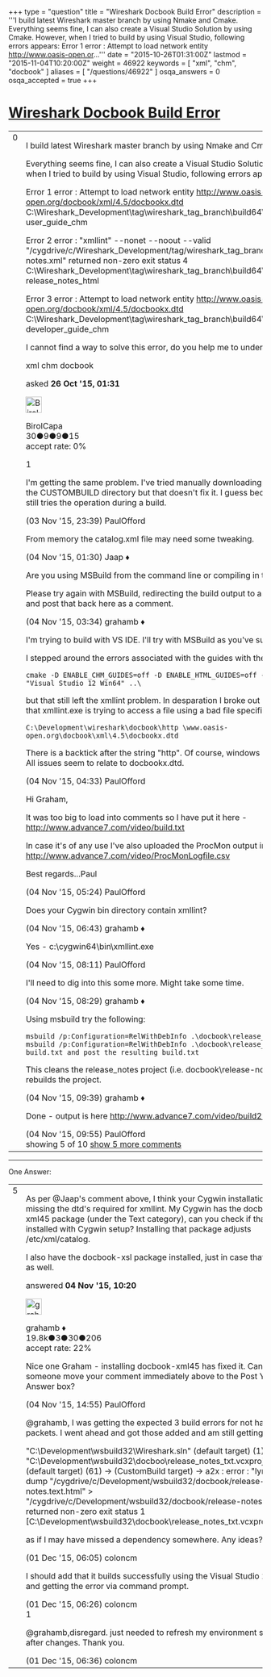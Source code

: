 +++
type = "question"
title = "Wireshark Docbook Build Error"
description = '''I build latest Wireshark master branch by using Nmake and Cmake.  Everything seems fine, I can also create a Visual Studio Solution by using Cmake. However, when I tried to build by using Visual Studio, following errors appears: Error 1 error : Attempt to load network entity http://www.oasis-open.or...'''
date = "2015-10-26T01:31:00Z"
lastmod = "2015-11-04T10:20:00Z"
weight = 46922
keywords = [ "xml", "chm", "docbook" ]
aliases = [ "/questions/46922" ]
osqa_answers = 0
osqa_accepted = true
+++

<div class="headNormal">

# [Wireshark Docbook Build Error](/questions/46922/wireshark-docbook-build-error)

</div>

<div id="main-body">

<div id="askform">

<table id="question-table" style="width:100%;"><colgroup><col style="width: 50%" /><col style="width: 50%" /></colgroup><tbody><tr class="odd"><td style="width: 30px; vertical-align: top"><div class="vote-buttons"><div id="post-46922-score" class="post-score" title="current number of votes">0</div><div id="favorite-count" class="favorite-count"></div></div></td><td><div id="item-right"><div class="question-body"><p>I build latest Wireshark master branch by using Nmake and Cmake.</p><p>Everything seems fine, I can also create a Visual Studio Solution by using Cmake. However, when I tried to build by using Visual Studio, following errors appears:</p><p>Error 1 error : Attempt to load network entity <a href="http://www.oasis-open.org/docbook/xml/4.5/docbookx.dtd">http://www.oasis-open.org/docbook/xml/4.5/docbookx.dtd</a> C:\Wireshark_Development\tag\wireshark_tag_branch\build64\docbook\CUSTOMBUILD user_guide_chm</p><p>Error 2 error : "xmllint" --nonet --noout --valid "/cygdrive/c/Wireshark_Development/tag/wireshark_tag_branch/build64/docbook/release-notes.xml" returned non-zero exit status 4 C:\Wireshark_Development\tag\wireshark_tag_branch\build64\docbook\a2x release_notes_html</p><p>Error 3 error : Attempt to load network entity <a href="http://www.oasis-open.org/docbook/xml/4.5/docbookx.dtd">http://www.oasis-open.org/docbook/xml/4.5/docbookx.dtd</a> C:\Wireshark_Development\tag\wireshark_tag_branch\build64\docbook\CUSTOMBUILD developer_guide_chm</p><p>I cannot find a way to solve this error, do you help me to understand what is happening?</p></div><div id="question-tags" class="tags-container tags">xml chm docbook</div><div id="question-controls" class="post-controls"></div><div class="post-update-info-container"><div class="post-update-info post-update-info-user"><p>asked <strong>26 Oct '15, 01:31</strong></p><img src="https://secure.gravatar.com/avatar/6257a856e7271c04dd39469c7a5332ee?s=32&amp;d=identicon&amp;r=g" class="gravatar" width="32" height="32" alt="BirolCapa&#39;s gravatar image" /><p>BirolCapa<br />
<span class="score" title="30 reputation points">30</span><span title="9 badges"><span class="badge1">●</span><span class="badgecount">9</span></span><span title="9 badges"><span class="silver">●</span><span class="badgecount">9</span></span><span title="15 badges"><span class="bronze">●</span><span class="badgecount">15</span></span><br />
<span class="accept_rate" title="Rate of the user&#39;s accepted answers">accept rate:</span> <span title="BirolCapa has no accepted answers">0%</span></p></div></div><div id="comments-container-46922" class="comments-container"><span id="47210"></span><div id="comment-47210" class="comment"><div id="post-47210-score" class="comment-score">1</div><div class="comment-text"><p>I'm getting the same problem. I've tried manually downloading the docbookx.dtd file into the CUSTOMBUILD directory but that doesn't fix it. I guess because even if I do that cmake still tries the operation during a build.</p></div><div id="comment-47210-info" class="comment-info"><span class="comment-age">(03 Nov '15, 23:39)</span> PaulOfford</div></div><span id="47215"></span><div id="comment-47215" class="comment"><div id="post-47215-score" class="comment-score"></div><div class="comment-text"><p>From memory the catalog.xml file may need some tweaking.</p></div><div id="comment-47215-info" class="comment-info"><span class="comment-age">(04 Nov '15, 01:30)</span> Jaap ♦</div></div><span id="47224"></span><div id="comment-47224" class="comment"><div id="post-47224-score" class="comment-score"></div><div class="comment-text"><p>Are you using MSBuild from the command line or compiling in the VS IDE?</p><p>Please try again with MSBuild, redirecting the build output to a text file "2&gt;&amp;1 &gt; build.txt" and post that back here as a comment.</p></div><div id="comment-47224-info" class="comment-info"><span class="comment-age">(04 Nov '15, 03:34)</span> grahamb ♦</div></div><span id="47229"></span><div id="comment-47229" class="comment"><div id="post-47229-score" class="comment-score"></div><div class="comment-text"><p>I'm trying to build with VS IDE. I'll try with MSBuild as you've suggested.</p><p>I stepped around the errors associated with the guides with the following:</p><pre><code>cmake -D ENABLE_CHM_GUIDES=off -D ENABLE_HTML_GUIDES=off -D ENABLE_PDF_GUIDES=off -G &quot;Visual Studio 12 Win64&quot; ..\</code></pre><p>but that still left the xmllint problem. In desparation I broke out procmon. What I found was that xmllint.exe is trying to access a file using a bad file specification:</p><pre><code>C:\Development\wireshark\docbook\http \www.oasis-open.org\docbook\xml\4.5\docbookx.dtd</code></pre><p>There is a backtick after the string "http". Of course, windows returns PATH NOT FOUND. All issues seem to relate to docbookx.dtd.</p></div><div id="comment-47229-info" class="comment-info"><span class="comment-age">(04 Nov '15, 04:33)</span> PaulOfford</div></div><span id="47231"></span><div id="comment-47231" class="comment"><div id="post-47231-score" class="comment-score"></div><div class="comment-text"><p>Hi Graham,</p><p>It was too big to load into comments so I have put it here - <a href="http://www.advance7.com/video/build.txt">http://www.advance7.com/video/build.txt</a></p><p>In case it's of any use I've also uploaded the ProcMon output in CSV format - <a href="http://www.advance7.com/video/ProcMonLogfile.csv">http://www.advance7.com/video/ProcMonLogfile.csv</a></p><p>Best regards...Paul</p></div><div id="comment-47231-info" class="comment-info"><span class="comment-age">(04 Nov '15, 05:24)</span> PaulOfford</div></div><span id="47233"></span><div id="comment-47233" class="comment not_top_scorer"><div id="post-47233-score" class="comment-score"></div><div class="comment-text"><p>Does your Cygwin bin directory contain xmllint?</p></div><div id="comment-47233-info" class="comment-info"><span class="comment-age">(04 Nov '15, 06:43)</span> grahamb ♦</div></div><span id="47243"></span><div id="comment-47243" class="comment not_top_scorer"><div id="post-47243-score" class="comment-score"></div><div class="comment-text"><p>Yes - c:\cygwin64\bin\xmllint.exe</p></div><div id="comment-47243-info" class="comment-info"><span class="comment-age">(04 Nov '15, 08:11)</span> PaulOfford</div></div><span id="47244"></span><div id="comment-47244" class="comment not_top_scorer"><div id="post-47244-score" class="comment-score"></div><div class="comment-text"><p>I'll need to dig into this some more. Might take some time.</p></div><div id="comment-47244-info" class="comment-info"><span class="comment-age">(04 Nov '15, 08:29)</span> grahamb ♦</div></div><span id="47250"></span><div id="comment-47250" class="comment not_top_scorer"><div id="post-47250-score" class="comment-score"></div><div class="comment-text"><p>Using msbuild try the following:</p><pre><code>msbuild /p:Configuration=RelWithDebInfo .\docbook\release_notes_txt.vcxproj /t:clean
msbuild /p:Configuration=RelWithDebInfo .\docbook\release_notes_txt.vcxproj 2&gt;&amp;1 &gt; build.txt and post the resulting build.txt</code></pre><p>This cleans the release_notes project (i.e. docbook\release-notes.html and .txt) and then rebuilds the project.</p></div><div id="comment-47250-info" class="comment-info"><span class="comment-age">(04 Nov '15, 09:39)</span> grahamb ♦</div></div><span id="47252"></span><div id="comment-47252" class="comment not_top_scorer"><div id="post-47252-score" class="comment-score"></div><div class="comment-text"><p>Done - output is here <a href="http://www.advance7.com/video/build2.txt">http://www.advance7.com/video/build2.txt</a></p></div><div id="comment-47252-info" class="comment-info"><span class="comment-age">(04 Nov '15, 09:55)</span> PaulOfford</div></div></div><div id="comment-tools-46922" class="comment-tools"><span class="comments-showing"> showing 5 of 10 </span> <a href="#" class="show-all-comments-link">show 5 more comments</a></div><div class="clear"></div><div id="comment-46922-form-container" class="comment-form-container"></div><div class="clear"></div></div></td></tr></tbody></table>

------------------------------------------------------------------------

<div class="tabBar">

<span id="sort-top"></span>

<div class="headQuestions">

One Answer:

</div>

</div>

<span id="47255"></span>

<div id="answer-container-47255" class="answer accepted-answer">

<table style="width:100%;"><colgroup><col style="width: 50%" /><col style="width: 50%" /></colgroup><tbody><tr class="odd"><td style="width: 30px; vertical-align: top"><div class="vote-buttons"><div id="post-47255-score" class="post-score" title="current number of votes">5</div></div></td><td><div class="item-right"><div class="answer-body"><p>As per @Jaap's comment above, I think your Cygwin installation is missing the dtd's required for xmllint. My Cygwin has the docbook-xml45 package (under the Text category), can you check if that's installed with Cygwin setup? Installing that package adjusts /etc/xml/catalog.</p><p>I also have the docbook-xsl package installed, just in case that's needed as well.</p></div><div class="answer-controls post-controls"></div><div class="post-update-info-container"><div class="post-update-info post-update-info-user"><p>answered <strong>04 Nov '15, 10:20</strong></p><img src="https://secure.gravatar.com/avatar/d2a7e24ca66604c749c7c88c1da8ff78?s=32&amp;d=identicon&amp;r=g" class="gravatar" width="32" height="32" alt="grahamb&#39;s gravatar image" /><p>grahamb ♦<br />
<span class="score" title="19834 reputation points"><span>19.8k</span></span><span title="3 badges"><span class="badge1">●</span><span class="badgecount">3</span></span><span title="30 badges"><span class="silver">●</span><span class="badgecount">30</span></span><span title="206 badges"><span class="bronze">●</span><span class="badgecount">206</span></span><br />
<span class="accept_rate" title="Rate of the user&#39;s accepted answers">accept rate:</span> <span title="grahamb has 274 accepted answers">22%</span></p></div></div><div id="comments-container-47255" class="comments-container"><span id="47268"></span><div id="comment-47268" class="comment"><div id="post-47268-score" class="comment-score"></div><div class="comment-text"><p>Nice one Graham - installing docbook-xml45 has fixed it. Can you or someone move your comment immediately above to the Post Your Answer box?</p></div><div id="comment-47268-info" class="comment-info"><span class="comment-age">(04 Nov '15, 14:55)</span> PaulOfford</div></div><span id="48137"></span><div id="comment-48137" class="comment"><div id="post-48137-score" class="comment-score"></div><div class="comment-text"><p>@grahamb, I was getting the expected 3 build errors for not having those packets. I went ahead and got those added and am still getting one:</p><p>"C:\Development\wsbuild32\Wireshark.sln" (default target) (1) -&gt; "C:\Development\wsbuild32\docboo\release_notes_txt.vcxproj.metaproj" (default target) (61) -&gt; (CustomBuild target) -&gt; a2x : error : "lynx" -dump "/cygdrive/c/Development/wsbuild32/docbook/release-notes.text.html" &gt; "/cygdrive/c/Development/wsbuild32/docbook/release-notes.text" returned non-zero exit status 1 [C:\Development\wsbuild32\docbook\release_notes_txt.vcxproj]"</p><p>as if I may have missed a dependency somewhere. Any ideas?</p></div><div id="comment-48137-info" class="comment-info"><span class="comment-age">(01 Dec '15, 06:05)</span> coloncm</div></div><span id="48138"></span><div id="comment-48138" class="comment"><div id="post-48138-score" class="comment-score"></div><div class="comment-text"><p>I should add that it builds successfully using the Visual Studio 2013 IDE, and getting the error via command prompt.</p></div><div id="comment-48138-info" class="comment-info"><span class="comment-age">(01 Dec '15, 06:26)</span> coloncm</div></div><span id="48140"></span><div id="comment-48140" class="comment"><div id="post-48140-score" class="comment-score">1</div><div class="comment-text"><p>@grahamb,disregard. just needed to refresh my environment settings after changes. Thank you.</p></div><div id="comment-48140-info" class="comment-info"><span class="comment-age">(01 Dec '15, 06:36)</span> coloncm</div></div></div><div id="comment-tools-47255" class="comment-tools"></div><div class="clear"></div><div id="comment-47255-form-container" class="comment-form-container"></div><div class="clear"></div></div></td></tr></tbody></table>

</div>

<div class="paginator-container-left">

</div>

</div>

</div>

